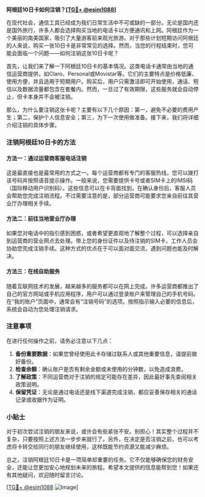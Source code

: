 **阿根廷10日卡如何注销？[[TG💪+ @esim1088](https://t.me/s/esim1088)]**

在现代社会，通信工具已经成为我们日常生活中不可或缺的一部分。无论是国内还是国外旅行，许多人都会选择购买当地的电话卡以方便通讯和上网。阿根廷作为一个美丽的南美国家，吸引了大量游客前来观光旅游。对于那些计划短期访问阿根廷的人来说，购买一张10日卡是非常常见的选择。然而，当您的行程结束时，您可能会面临一个问题——如何注销这张10日卡呢？

首先，让我们来了解一下阿根廷10日卡的基本情况。这类电话卡通常由当地的通信运营商提供，如Claro、Personal或Movistar等。它们的主要特点是价格低廉、使用方便，并且适用于短期用户。购买后，用户只需激活即可开始使用，通话、短信以及数据流量都包含在套餐内。然而，一旦过了有效期限，这些服务就会自动停止，但卡本身并不会被注销。

那么，为什么要注销这张卡呢？主要有以下几个原因：第一，避免不必要的费用产生；第二，保护个人信息安全；第三，为下一次使用做准备。接下来，我们将详细介绍注销的具体步骤。

### 注销阿根廷10日卡的方法

#### 方法一：通过运营商客服电话注销
这是最直接也是最常用的方式之一。每个运营商都有专门的客服热线，您可以拨打该号码并按照语音提示操作。一般来说，您需要提供卡号或者SIM卡上的IMSI码（国际移动用户识别码）。这些信息可以在卡背面找到。在确认身份后，客服人员会帮助您完成注销流程。不过需要注意的是，部分运营商可能要求您亲自前往其营业厅办理相关手续。

#### 方法二：前往当地营业厅办理
如果您对电话中的指引感到困惑，或者希望更直观地了解整个过程，可以选择亲自到运营商的营业网点去处理。带上您的身份证件以及待注销的SIM卡，工作人员会协助您完成注销手续。这种方式的优点在于可以面对面交流，遇到问题也能及时解决。

#### 方法三：在线自助服务
随着互联网技术的发展，越来越多的服务都可以在网上完成。许多运营商都推出了自己的官方网站或手机应用程序，用户可以通过登录账户来管理自己的手机号码。在“我的账户”页面中，通常会有“注销号码”的选项。按照指示输入必要的信息后，系统会自动为您处理注销请求。

### 注意事项
在进行任何操作之前，请务必注意以下几点：
1. **备份重要数据**：如果您曾经使用此卡存储过联系人或其他重要信息，请提前做好备份。
2. **检查余额**：确认账户是否有剩余金额或未使用的分钟数，以免造成浪费。
3. **了解政策**：不同运营商对于注销的规定可能存在差异，因此最好事先查阅相关政策说明。
4. **保留凭证**：无论是通过电话还是线下渠道完成注销，都应妥善保存相关的通话记录或收据作为证明。

### 小贴士
对于初次尝试注销的朋友来说，或许会有些紧张不安。别担心！其实整个过程并不复杂，只要按照上述方法一步步来就行了。另外，在决定是否注销之前，也可以考虑将卡转交给同行的朋友继续使用，这样既能节约资源又能减少麻烦。

总之，注销阿根廷10日卡是一项简单却重要的任务。它不仅能够确保您的财务安全，还能让您更加安心地规划未来的旅程。希望本文提供的信息能帮到您！如果还有其他疑问，欢迎随时留言讨论。

[[TG💪+ @esim1088](https://t.me/s/esim1088) ![Image](https://i.postimg.cc/4NQfJmqS/Snipaste-2025-05-13-00-14-12.png)]
